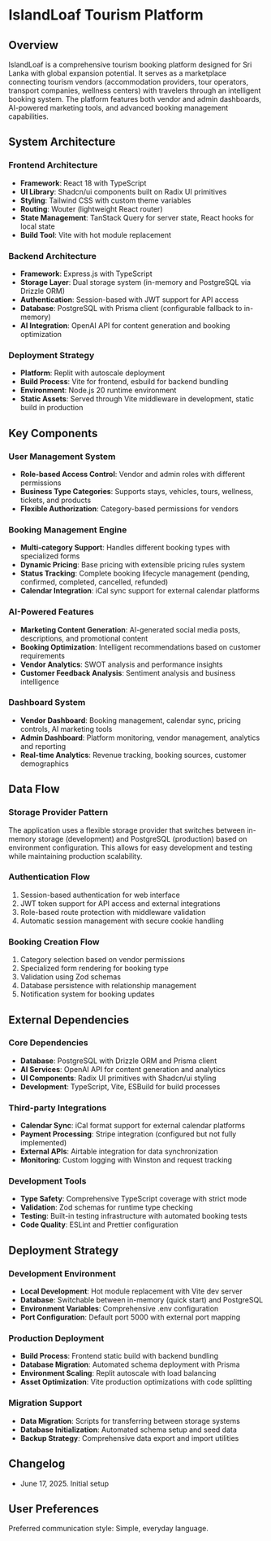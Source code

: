 # IslandLoaf Tourism Platform

## Overview

IslandLoaf is a comprehensive tourism booking platform designed for Sri Lanka with global expansion potential. It serves as a marketplace connecting tourism vendors (accommodation providers, tour operators, transport companies, wellness centers) with travelers through an intelligent booking system. The platform features both vendor and admin dashboards, AI-powered marketing tools, and advanced booking management capabilities.

## System Architecture

### Frontend Architecture
- **Framework**: React 18 with TypeScript
- **UI Library**: Shadcn/ui components built on Radix UI primitives
- **Styling**: Tailwind CSS with custom theme variables
- **Routing**: Wouter (lightweight React router)
- **State Management**: TanStack Query for server state, React hooks for local state
- **Build Tool**: Vite with hot module replacement

### Backend Architecture
- **Framework**: Express.js with TypeScript
- **Storage Layer**: Dual storage system (in-memory and PostgreSQL via Drizzle ORM)
- **Authentication**: Session-based with JWT support for API access
- **Database**: PostgreSQL with Prisma client (configurable fallback to in-memory)
- **AI Integration**: OpenAI API for content generation and booking optimization

### Deployment Strategy
- **Platform**: Replit with autoscale deployment
- **Build Process**: Vite for frontend, esbuild for backend bundling
- **Environment**: Node.js 20 runtime environment
- **Static Assets**: Served through Vite middleware in development, static build in production

## Key Components

### User Management System
- **Role-based Access Control**: Vendor and admin roles with different permissions
- **Business Type Categories**: Supports stays, vehicles, tours, wellness, tickets, and products
- **Flexible Authorization**: Category-based permissions for vendors

### Booking Management Engine
- **Multi-category Support**: Handles different booking types with specialized forms
- **Dynamic Pricing**: Base pricing with extensible pricing rules system
- **Status Tracking**: Complete booking lifecycle management (pending, confirmed, completed, cancelled, refunded)
- **Calendar Integration**: iCal sync support for external calendar platforms

### AI-Powered Features
- **Marketing Content Generation**: AI-generated social media posts, descriptions, and promotional content
- **Booking Optimization**: Intelligent recommendations based on customer requirements
- **Vendor Analytics**: SWOT analysis and performance insights
- **Customer Feedback Analysis**: Sentiment analysis and business intelligence

### Dashboard System
- **Vendor Dashboard**: Booking management, calendar sync, pricing controls, AI marketing tools
- **Admin Dashboard**: Platform monitoring, vendor management, analytics and reporting
- **Real-time Analytics**: Revenue tracking, booking sources, customer demographics

## Data Flow

### Storage Provider Pattern
The application uses a flexible storage provider that switches between in-memory storage (development) and PostgreSQL (production) based on environment configuration. This allows for easy development and testing while maintaining production scalability.

### Authentication Flow
1. Session-based authentication for web interface
2. JWT token support for API access and external integrations
3. Role-based route protection with middleware validation
4. Automatic session management with secure cookie handling

### Booking Creation Flow
1. Category selection based on vendor permissions
2. Specialized form rendering for booking type
3. Validation using Zod schemas
4. Database persistence with relationship management
5. Notification system for booking updates

## External Dependencies

### Core Dependencies
- **Database**: PostgreSQL with Drizzle ORM and Prisma client
- **AI Services**: OpenAI API for content generation and analytics
- **UI Components**: Radix UI primitives with Shadcn/ui styling
- **Development**: TypeScript, Vite, ESBuild for build processes

### Third-party Integrations
- **Calendar Sync**: iCal format support for external calendar platforms
- **Payment Processing**: Stripe integration (configured but not fully implemented)
- **External APIs**: Airtable integration for data synchronization
- **Monitoring**: Custom logging with Winston and request tracking

### Development Tools
- **Type Safety**: Comprehensive TypeScript coverage with strict mode
- **Validation**: Zod schemas for runtime type checking
- **Testing**: Built-in testing infrastructure with automated booking tests
- **Code Quality**: ESLint and Prettier configuration

## Deployment Strategy

### Development Environment
- **Local Development**: Hot module replacement with Vite dev server
- **Database**: Switchable between in-memory (quick start) and PostgreSQL
- **Environment Variables**: Comprehensive .env configuration
- **Port Configuration**: Default port 5000 with external port mapping

### Production Deployment
- **Build Process**: Frontend static build with backend bundling
- **Database Migration**: Automated schema deployment with Prisma
- **Environment Scaling**: Replit autoscale with load balancing
- **Asset Optimization**: Vite production optimizations with code splitting

### Migration Support
- **Data Migration**: Scripts for transferring between storage systems
- **Database Initialization**: Automated schema setup and seed data
- **Backup Strategy**: Comprehensive data export and import utilities

## Changelog

- June 17, 2025. Initial setup

## User Preferences

Preferred communication style: Simple, everyday language.